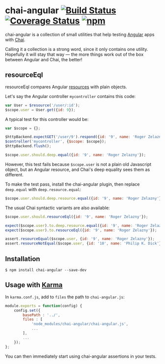 # chai-angular [![Build Status](https://travis-ci.org/peferron/chai-angular.svg?branch=master)](https://travis-ci.org/peferron/chai-angular) [![Coverage Status](https://coveralls.io/repos/peferron/chai-angular/badge.svg?branch=master)](https://coveralls.io/r/peferron/chai-angular?branch=master) [![npm](https://img.shields.io/npm/v/chai-angular.svg)](https://www.npmjs.com/package/chai-angular)

chai-angular is a collection of small utilities that help testing [Angular](https://angularjs.org/) apps with [Chai](http://chaijs.com/).

Calling it a collection is a strong word, since it only contains one utility. Hopefully it will stay that way — the more things work out of the box between Angular and Chai, the better!

## resourceEql

resourceEql compares Angular [resources](https://docs.angularjs.org/api/ngResource/service/$resource) with plain objects.

Let's say the Angular controller `mycontroller` contains this code:

```javascript
var User = $resource('/user/:id');
$scope.user = User.get({id: 9});
```

A typical test for this controller would be:

```javascript
var $scope = {};

$httpBackend.expectGET('/user/9').respond({id: '9', name: 'Roger Zelazny'});
$controller('mycontroller', {$scope: $scope});
$httpBackend.flush();

$scope.user.should.deep.equal({id: '9', name: 'Roger Zelazny'});
```

However, this test fails because `$scope.user` is not a plain old Javascript object, but an Angular resource, and Chai's deep equality sees them as different.

To make the test pass, install the chai-angular plugin, then replace `deep.equal` with `deep.resource.equal`:

```javascript
$scope.user.should.deep.resource.equal({id: '9', name: 'Roger Zelazny'});
```

The usual Chai syntactic variants are also available:

```javascript
$scope.user.should.resourceEql({id: '9', name: 'Roger Zelazny'});

expect($scope.user).to.deep.resource.equal({id: '9', name: 'Roger Zelazny'});
expect($scope.user).to.resourceEql({id: '9', name: 'Roger Zelazny'});

assert.resourceEqual($scope.user, {id: '9', name: 'Roger Zelazny'});
assert.resourceNotEqual($scope.user, {id: '10', name: 'Philip K. Dick'});
```

## Installation

```shell
$ npm install chai-angular --save-dev
```

## Usage with [Karma](http://karma-runner.github.io)

In `karma.conf.js`, add to `files` the path to `chai-angular.js`:

```javascript
module.exports = function(config) {
    config.set({
        basePath : '../',
        files : [
            'node_modules/chai-angular/chai-angular.js',
            ...
        ],
        ...
    });
};
```

You can then immediately start using chai-angular assertions in your tests.
